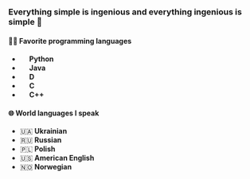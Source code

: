 ### Everything simple is ingenious and everything ingenious is simple 🙂

#### 👨‍💻 Favorite programming languages
- <b><img src="https://upload.wikimedia.org/wikipedia/commons/thumb/0/0a/Python.svg/800px-Python.svg.png" width="15"> Python</b><br>
- <b><img src="https://static-00.iconduck.com/assets.00/java-icon-1511x2048-6ikx8301.png" width="15"> Java</b><br>
- <b><img src="https://upload.wikimedia.org/wikipedia/commons/thumb/2/24/D_Programming_Language_logo.svg/1200px-D_Programming_Language_logo.svg.png" width="15"> D</b><br>
- <b><img src="https://upload.wikimedia.org/wikipedia/commons/thumb/3/35/The_C_Programming_Language_logo.svg/1200px-The_C_Programming_Language_logo.svg.png" width="15"> C</b><br>
- <b><img src="https://upload.wikimedia.org/wikipedia/commons/thumb/1/18/ISO_C%2B%2B_Logo.svg/1200px-ISO_C%2B%2B_Logo.svg.png" width="15"> C++</b>

#### 🌐 World languages I speak
- 🇺🇦 **Ukrainian**
- 🇷🇺 **Russian**
- 🇵🇱 **Polish**
- 🇺🇸 **American English**
- 🇳🇴 **Norwegian**
